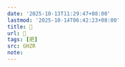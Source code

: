 ```yaml
---
date: '2025-10-13T11:29:47+08:00'
lastmod: '2025-10-14T06:42:23+08:00'
title: 󰣃
url: 󰣃
tags: [肥]
src: GHZR
note:
---
```

